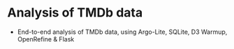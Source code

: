 # Analysis of TMDb data
- End-to-end analysis of TMDb data, using Argo-Lite, SQLite, D3 Warmup, OpenRefine & Flask
